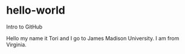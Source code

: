 # hello-world
Intro to GitHub 

Hello my name it Tori and I go to James Madison University.
I am from Virginia.
